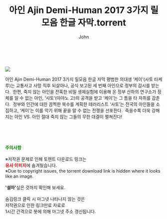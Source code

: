 ﻿---
layout: post
title:  "    아인 Ajin Demi-Human 2017 3가지 릴모음 한글 자막.torrent"
author: John
categories: [ 영화 ]
tags: [  ]
image: https://torrentrj55.com/uploadfile/full/216acf1c1b60e7385390fca5975d1c188f57a772.jpg 
description: "    아인 Ajin Demi-Human 2017 3가지 릴모음 한글 자막 torrent 정보 공유"
toc: true
toc_sticky: true
---

<br>
<p><img src="https://torrentrj55.com/uploadfile/full/216acf1c1b60e7385390fca5975d1c188f57a772.jpg"/></p>
 아인 Ajin Demi-Human 2017 3가지 릴모음 한글 자막 평범한 의대생 ‘케이’(사토 타케루)는 교통사고 사망 직후 되살아나, 공식 보고된 세 번째 아인으로 정부의 감시를 받는다.  한편, 죽지 않는 아인을 잔혹한 비밀 생체실험에 이용해 온 정부 산하의 연구소가 정체를 알 수 없는 아인, ‘사토’(아야노 고)의 공격을 받고 ‘케이’는 그 틈을 타 자취를 감춘다.  정부와 인간에 대한 끔찍한 복수를 계획한 테러리스트 ‘사토’는 전국의 아인들을 소집하고, ‘케이’는 이를 막기 위해 끝을 알 수 없는 전쟁을 선포한다.  죽을수록 더욱 강해지는 아인 VS. 아인 절대 죽지 않는 그들의 무한 대결이 펼쳐진다! 
    
<br><br><br>
<p data-ke-size="size16"><b><span style="color: green;">주의사항</span></b><br /><br />※저작권 문제로 인해 토렌트 다운로드 링크는<br /><b><span style="color: red;">유사 이미지</span></b>에 숨겨뒀습니다.<br />※Due to copyright issues, the torrent download link is hidden where it looks like an image.<br /><br /><b>'설마'</b>싶은 것까지 확인해 보세요.<br /><br />숨김링크 클릭 시 마그넷 나타나지 않는 것은<br />저작권으로 인한 링크만료 자료로<br />1시간 간격으로 봇에 의해 마그넷 주소 갱신됩니다.</p>
